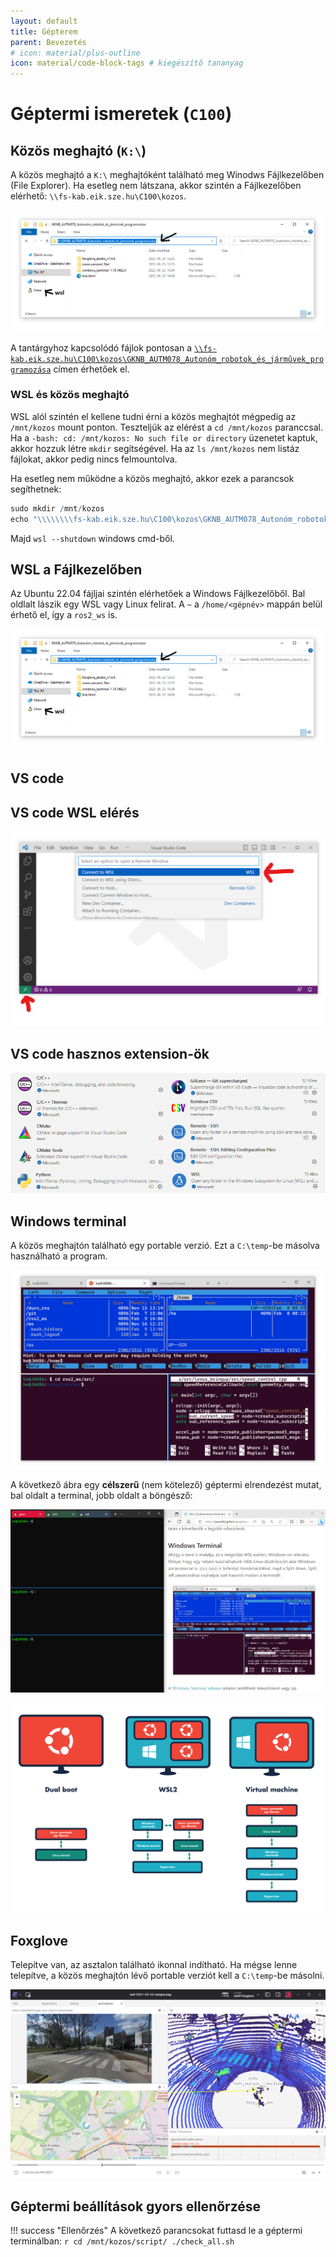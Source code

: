 ```yaml
---
layout: default
title: Gépterem
parent: Bevezetés
# icon: material/plus-outline
icon: material/code-block-tags # kiegészítő tananyag
---
```


# Géptermi ismeretek (`C100`)

## Közös meghajtó (`K:\`)

A közös meghajtó a `K:\` meghajtóként található meg Winodws Fájlkezelőben (File Explorer). Ha esetleg nem látszana, akkor szintén a Fájlkezelőben elérhető: `\\fs-kab.eik.sze.hu\C100\kozos`.

![gepterem01](gepterem01.png)

A tantárgyhoz kapcsolódó fájlok pontosan a [`\\fs-kab.eik.sze.hu\C100\kozos\GKNB_AUTM078_Autonóm_robotok_és_járművek_programozása`](file://fs-kab.eik.sze.hu/C100/kozos/GKNB_AUTM078_Auton%C3%B3m_robotok_%C3%A9s_j%C3%A1rm%C5%B1vek_programoz%C3%A1sa/) címen érhetőek el.

### WSL és közös meghajtó

WSL alól szintén el kellene tudni érni a közös meghajtót mégpedig az `/mnt/kozos` mount ponton. Teszteljük az elérést a `cd /mnt/kozos` paranccsal. Ha a `-bash: cd: /mnt/kozos: No such file or directory` üzenetet kaptuk, akkor hozzuk létre `mkdir` segítségével. Ha az `ls /mnt/kozos` nem listáz fájlokat, akkor pedig nincs felmountolva.

Ha esetleg nem működne a közös meghajtó, akkor ezek a parancsok segíthetnek:

``` r
sudo mkdir /mnt/kozos
echo "\\\\\\\\fs-kab.eik.sze.hu\C100\kozos\GKNB_AUTM078_Autonóm_robotok_és_járművek_programozása    /mnt/kozos    drvfs defaults,uid=1000,gid=1000    0    0" | sudo tee -a /etc/fstab
```
Majd `wsl --shutdown` windows cmd-ből.


## WSL a Fájlkezelőben

Az Ubuntu 22.04 fájljai szintén elérhetőek a Windows Fájlkezelőből. Bal oldlalt lászik egy WSL vagy Linux felirat. A `~` a `/home/<gépnév>` mappán belül érhető el, így a `ros2_ws` is. 

![gepterem01](gepterem01.png)


## VS code

## VS code WSL elérés

![vs code WSL](vscodebasics03.png)

## VS code hasznos extension-ök

![vs code extensions](vscodebasics04.png)

## Windows terminal

A közös meghajtón található egy portable verzió. Ezt a `C:\temp`-be másolva használható a program.

![win terminal](windows_terminal01.png)

A következő ábra egy **célszerű** (nem kötelező) géptermi elrendezést mutat, bal oldalt a terminal, jobb oldalt a böngésző:

![win layout](gepterem02.png)

![](https://raw.githubusercontent.com/sze-info/arj/main/docs/telepites/wsl_overview01.svg)

## Foxglove

Telepítve van, az asztalon található ikonnal indítható. Ha mégse lenne telepítve, a közös meghajtón lévő portable verziót kell a `C:\temp`-be másolni. 

![foxglove](foxglove01.png)

## Géptermi beállítások gyors ellenőrzése

!!! success "Ellenőrzés"
    A következő parancsokat futtasd le a géptermi terminálban:
    ``` r
    cd /mnt/kozos/script/
    ./check_all.sh
    ```
